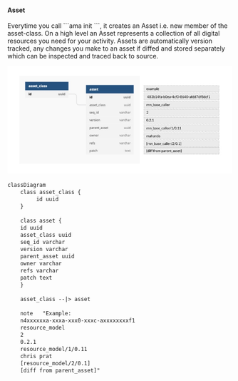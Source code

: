 #### Asset

<div class="justified">
Everytime you call ```ama init <class_name>```, it creates an Asset i.e. new member of the asset-class. On a high level
an Asset represents a collection of all digital resources you need for your activity. Assets are automatically version tracked,
any changes you make to an asset if diffed and stored separately which can be inspected and traced back to source.
</div>

![asset](imgs/asset_schema.jpg)

```mermaid
classDiagram
    class asset_class {
         id uuid
    }
    
    class asset {
    id uuid 
    asset_class uuid
    seq_id varchar
    version varchar
    parent_asset uuid
    owner varchar
    refs varchar
    patch text
    }
    
    asset_class --|> asset
    
    note   "Example:
    n4xxxxxxa-xxxa-xxx0-xxxc-axxxxxxxxf1
    resource_model
    2
    0.2.1
    resource_model/1/0.11
    chris prat
    [resource_model/2/0.1]
    [diff from parent_asset]"
```
